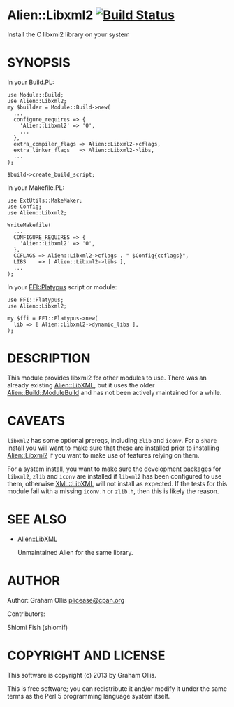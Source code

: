 # Alien::Libxml2 [![Build Status](https://secure.travis-ci.org/Perl5-Alien/Alien-Libxml2.png)](http://travis-ci.org/Perl5-Alien/Alien-Libxml2)

Install the C libxml2 library on your system

# SYNOPSIS

In your Build.PL:

    use Module::Build;
    use Alien::Libxml2;
    my $builder = Module::Build->new(
      ...
      configure_requires => {
        'Alien::Libxml2' => '0',
        ...
      },
      extra_compiler_flags => Alien::Libxml2->cflags,
      extra_linker_flags   => Alien::Libxml2->libs,
      ...
    );
    
    $build->create_build_script;

In your Makefile.PL:

    use ExtUtils::MakeMaker;
    use Config;
    use Alien::Libxml2;
    
    WriteMakefile(
      ...
      CONFIGURE_REQUIRES => {
        'Alien::Libxml2' => '0',
      },
      CCFLAGS => Alien::Libxml2->cflags . " $Config{ccflags}",
      LIBS    => [ Alien::Libxml2->libs ],
      ...
    );

In your [FFI::Platypus](https://metacpan.org/pod/FFI::Platypus) script or module:

    use FFI::Platypus;
    use Alien::Libxml2;
    
    my $ffi = FFI::Platypus->new(
      lib => [ Alien::Libxml2->dynamic_libs ],
    );

# DESCRIPTION

This module provides libxml2 for other modules to use.  There was an
already existing [Alien::LibXML](https://metacpan.org/pod/Alien::LibXML), but it uses the older
[Alien::Build::ModuleBuild](https://metacpan.org/pod/Alien::Build::ModuleBuild) and has not been actively maintained for a
while.

# CAVEATS

`libxml2` has some optional prereqs, including `zlib` and `iconv`.
For a `share` install you will want to make sure that these are installed
prior to installing [Alien::Libxml2](https://metacpan.org/pod/Alien::Libxml2) if you want to make use of features
relying on them.

For a system install, you want to make sure the development packages for
`libxml2`, `zlib` and `iconv` are installed if `libxml2` has been
configured to use them, otherwise [XML::LibXML](https://metacpan.org/pod/XML::LibXML) will not install as
expected.  If the tests for this module fail with a missing `iconv.h`
or `zlib.h`, then this is likely the reason.

# SEE ALSO

- [Alien::LibXML](https://metacpan.org/pod/Alien::LibXML)

    Unmaintained Alien for the same library.

# AUTHOR

Author: Graham Ollis <plicease@cpan.org>

Contributors:

Shlomi Fish (shlomif)

# COPYRIGHT AND LICENSE

This software is copyright (c) 2013 by Graham Ollis.

This is free software; you can redistribute it and/or modify it under
the same terms as the Perl 5 programming language system itself.
